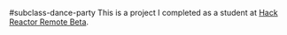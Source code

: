 #subclass-dance-party
This is a project I completed as a student at [Hack Reactor Remote Beta](http://www.hackreactor.com/remote-beta).
